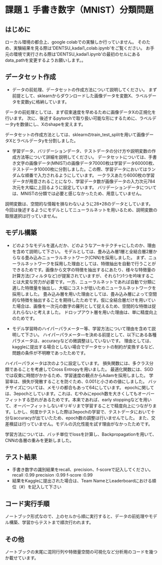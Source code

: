 # 課題１ 手書き数字（MNIST）分類問題
はじめに
----
ローカル環境の都合上、google colabでの実験しか行っていません。
そのため、実験結果を見る際は'DENTSU_kadai1_colab.ipynb'をご覧ください。
お手元の環境で実行される際は'DENTSU_kadai1.ipynb'の最初のセルにあるdata_pathを変更するようお願いします。。


データセット作成
----
* データの前処理、データセットの作成方法について説明してください。
まず前提として、sklearnからダウンロードした画像データを変数X、ラベルデータを変数yに格納しています。

データの前処理としては、まず収束速度を早めるために画像データXの正規化を行います。
次に、後述するpytorchで取り扱い可能な形にするために、ラベルデータyを数値にし、Xのshapeを変えます。

データセットの作成方法としては、sklearnのtrain_test_splitを用いて画像データXとラベルデータyを分割しました。


* 学習データ、バリデーションデータ、テストデータの分け方や説明変数の作成方法等について詳細を説明してください。
データセットについては、手書き文字の画像データ(MNIST)の画像データ70000枚は学習データ60000枚、テストデータ10000枚に分割しました。この際、学習データにおいてはランダムな順番で入力されるようにしています。
一クラスあたり6000枚の学習データが用意されることになり、学習データ数が画像データの入力次元784次元を大幅に上回るように設定しています。
バリデーションデータについては、MNISTの分類では必要と感じなかったため、用意していません。


説明変数は、空間的な情報を損なわないように28*28のデータとしています。
今回は後述するようにモデルとしてニューラルネットを用いるため、説明変数の取捨選択は行っていません。


モデル構築
----
* どのようなモデルを選んだか、どのようなアーキテクチャにしたのか、理由を含めて説明して下さい。
モデルとしては、畳み込み層1層と全結合層2層からなる畳み込みニューラルネットワーク(CNN)を採用しました。
まず、ニューラルネットワークを採用した理由としては、特徴抽出を自動で行うことができるためです。画像から文字の特徴を抽出するにあたり、様々な特徴量の計算方法(フィルタなど)が提案されていますが、それら1つ1つを吟味することは大変な労力が必要です。一方、ニューラルネットであれば自動で分類に適した特徴量を抽出し、大幅にコストが低いためニューラルネットワークを採用しました。
畳み込み層を用いた理由としては、畳み込み層によって空間的な特徴を抽出することを期待したためです。仮に全結合層だけを用いていた場合は、画像を一次元の数字の羅列として捉えるため、空間的な特徴は捉えれらないと考えました。
ドロップアウト層を用いた理由は、単に精度向上のためです。



* モデル学習時のハイパーパラメーター等、学習方法について理由を含めて説明して下さい。
ハイパーパラメータ―を決める前提として、以下にある各種パラメータは、accuracyなどの微調整はしていないです。
理由としては、kaggleに提出する場合としない場合でデータセットの制約が変換するなど、問題の条件が不明瞭であったためです。

ハイパーパラメータは次のように設定しています。
損失関数には、多クラス分類であることを考慮してCross Entropyを用いました。
最適化関数には、SGDでは収束に時間がかかるため、学習速度の観点からAdamを採用しました。
学習率は、損失が発散することを防ぐため、0.001と小さめの値にしました。
バッチサイズについては、メモリの都合もあって64にしています。
epochに関しては、3epochとしています。これは、むやみにepoch数を大きくしてもオーバーフィットする恐れがあるためです。本来であれば、early stoppingなどを用いて、オーバーフィットしないギリギリまで学習することで精度向上につながります。しかし、何度かテストした際は3epochの学習で、テストデータにおいて十分なaccuracyが出ていたため、epoch数の調整は行いませんでした。
また、交差検証は行っていません。モデルの汎化性能を試す理由がなかったためです。


学習方法については、バッチ単位でlossを計算し、Backpropagationを用いて、CNNの各層の重みを更新しました。


テスト結果
----
* 手書き数字の識別結果をrecall、precision、f-scoreで記入してください。
recall      :0.99
precision   :0.99
f-score     :0.99
* 結果をKaggleに提出された場合は、Team NameとLeaderboardにおける順位（#）を記入して下さい

コード実行手順
----
ノートブック形式なので、上のセルから順に実行すると、データの前処理やモデル構築、学習からテストまで順次行われます。

その他
----
ノートブックの末尾に混同行列や特徴量空間の可視化など分析用のコードを幾つか載せています。